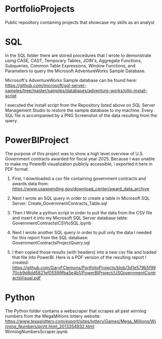 # PortfolioProjects
Public repository containing projects that showcase my skills as an analyst

# SQL 
In the SQL folder there are stored procedures that I wrote to demonstrate using CASE, CAST, Temporary Tables, JOIN's,  Aggregate Functions, Subqueries, Common Table Expressions, Window Functions, and Parameters to query the Microsoft AdventureWorks Sample Database.

Microsoft's AdventureWorks Sample database can be found here: https://github.com/microsoft/sql-server-samples/tree/master/samples/databases/adventure-works/oltp-install-script

I executed the install script from the Repository listed above on SQL Server Management Studio to restore the sample database
to my machine. Every SQL file is accompanied by a PNG Screenshot of the data resulting from the query.

# PowerBIProject
The purpose of this project was to show a high level overview of U.S. Government contracts awarded for fiscal year 2025. 
Because I was unable to make my PowerBI visualization publicly accessible, i exported it here in PDF format.

1. First, I downloaded a csv file containing government contracts and awards data from: https://www.usaspending.gov/download_center/award_data_archive

2. Next I wrote an SQL query in order to create a table in Microsoft SQL Server:
Create_GovernmentContracts_Table.sql 

4. Then I Wrote a python script in order to pull the data from the CSV file and insert it into my Microsoft SQL Server database table:
GovernmentContractstCSVtoSQL.ipynb

5. Next I wrote another SQL query in order to pull only the data I needed for this report from the SQL database:
GovernmentContractsProjectQuery.sql

6. I then copied those results (with headers) into a new csv file and loaded that file into PowerBI.
Here is a PDF version of the resulting report I created:
https://github.com/GaryFClemons/PortfolioProjects/blob/3d1e579b5f9970cb9d8dd5821ef05599fba5e4b1/PowerBIProject/USGovernmentContractsVisual.pdf

# Python
The Python folder contains a webscraper that scrapes all past winning numbers from the MegaMillions lottery website:
https://www.texaslottery.com/export/sites/lottery/Games/Mega_Millions/Winning_Numbers/print.html_2013354932.html
WinningNumbersScraper.ipynb






